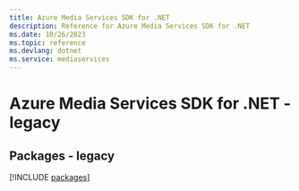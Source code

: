```yaml
---
title: Azure Media Services SDK for .NET
description: Reference for Azure Media Services SDK for .NET
ms.date: 10/26/2023
ms.topic: reference
ms.devlang: dotnet
ms.service: mediaservices
---
```

# Azure Media Services SDK for .NET - legacy
## Packages - legacy
[!INCLUDE [packages](media-services-index.md)]